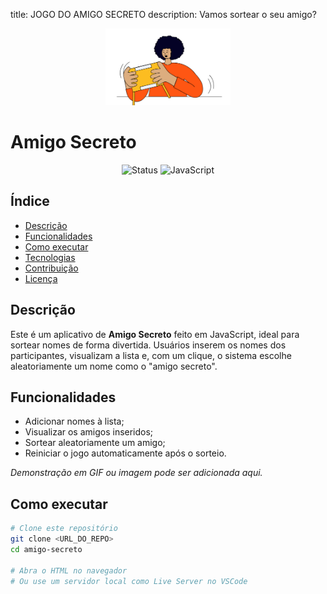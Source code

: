 title: JOGO DO AMIGO SECRETO
description: Vamos sortear o seu amigo?
<!-- Imagem de capa (opcional) -->
<p align="center">
  <img src="assets/amigo-secreto.png" alt="Logo Amigo Secreto" width="200">
</p>

# Amigo Secreto

<!-- Badges exemplo -->
<p align="center">
  <img src="https://img.shields.io/badge/status-finalizar%20ainda-blue" alt="Status">
  <img src="https://img.shields.io/badge/feito_com-JavaScript-yellow" alt="JavaScript">
</p>

## Índice
- [Descrição](#descrição)
- [Funcionalidades](#funcionalidades)
- [Como executar](#como-executar)
- [Tecnologias](#tecnologias)
- [Contribuição](#contribuição)
- [Licença](#licença)

## Descrição
Este é um aplicativo de **Amigo Secreto** feito em JavaScript, ideal para sortear nomes de forma divertida. Usuários inserem os nomes dos participantes, visualizam a lista e, com um clique, o sistema escolhe aleatoriamente um nome como o "amigo secreto".

## Funcionalidades
- Adicionar nomes à lista;
- Visualizar os amigos inseridos;
- Sortear aleatoriamente um amigo;
- Reiniciar o jogo automaticamente após o sorteio.

*Demonstração em GIF ou imagem pode ser adicionada aqui.*

## Como executar

```bash
# Clone este repositório
git clone <URL_DO_REPO>
cd amigo-secreto

# Abra o HTML no navegador
# Ou use um servidor local como Live Server no VSCode


